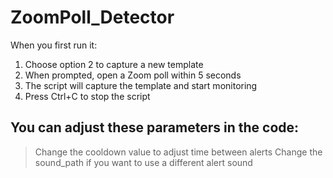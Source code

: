 # ZoomPoll_Detector

When you first run it:

1. Choose option 2 to capture a new template
2. When prompted, open a Zoom poll within 5 seconds
3. The script will capture the template and start monitoring
4. Press Ctrl+C to stop the script

## You can adjust these parameters in the code:
> Change the cooldown value to adjust time between alerts
> Change the sound_path if you want to use a different alert sound
